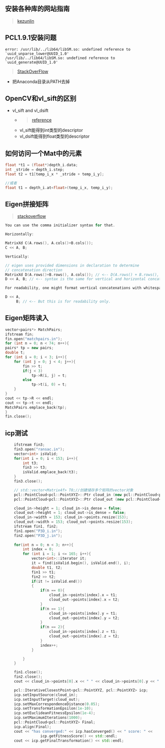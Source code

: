 ## 安装各种库的网站指南
> [kezunlin](https://kezunlin.me/)

## PCL1.9.1安装问题
```
error: /usr/lib/../lib64/libSM.so: undefined reference to `uuid_unparse_lower@UUID_1.0'
/usr/lib/../lib64/libSM.so: undefined reference to `uuid_generate@UUID_1.0'
```
> [StackOverFlow](https://stackoverflow.com/questions/45584275/getting-error-usr-lib-lib64-libsm-so-undefined-reference-to-uuid-unparse-l)

- 把Anaconda目录从PATH去掉


## OpenCV和vl_sift的区别
- vl_sift and vl_dsift
    - > [reference](https://stackoverflow.com/questions/41038881/sift-descriptors-values-opencv-vs-vlfeat)
    - vl_sift能得到int类型的descriptor
    - vl_dsift能得到float类型的descriptor

## 如何访问一个Mat中的元素 
```c++
float *t1 = (float*)depth_i.data;
int _stride = depth_i.step;
float t2 = t1[temp_i_x * _stride + temp_i_y];

//或者
float t1 = depth_i.at<float>(temp_i_x, temp_i_y);
```


## Eigen拼接矩阵
> [stackoverflow](https://stackoverflow.com/questions/21496157/eigen-how-to-concatenate-matrix-along-a-specific-dimension)
```c++
You can use the comma initializer syntax for that.

Horizontally:

MatrixXd C(A.rows(), A.cols()+B.cols());
C << A, B;

Vertically:

// eigen uses provided dimensions in declaration to determine
// concatenation direction
MatrixXd D(A.rows()+B.rows(), A.cols()); // <-- D(A.rows() + B.rows(), ...)
D << A, B; // <-- syntax is the same for vertical and horizontal concatenation

For readability, one might format vertical concatenations with whitespace:

D << A,
     B; // <-- But this is for readability only. 


```

## Eigen矩阵读入
```c++
vector<pairs*> MatchPairs;
ifstream fin;
fin.open("matchpairs.in");
for (int n = 0; n < 74; n++){
pairs* tp = new pairs;
double t;
for (int i = 0; i < 3; i++){
    for (int j = 0; j < 4; j++){
        fin >> t;
        if(j < 3)
            tp->R(i, j) = t;
        else
            tp->t(i, 0) = t;
    }
}
cout << tp->R << endl;
cout << tp->t << endl;
MatchPairs.emplace_back(tp);
}
fin.close();
```

## icp测试
```c++
    ifstream fin3;
    fin3.open("ransac.in");
    vector<int> isValid;
    for(int i = 0; i < 153; i++){
        int t3;
        fin3 >> t3;
        isValid.emplace_back(t3);
    }
    fin3.close();

    // std::vector<Matrix4f> T0;//创建储存多个矩阵的vector对象
    pcl::PointCloud<pcl::PointXYZ>::Ptr cloud_in (new pcl::PointCloud<pcl::PointXYZ>);
    pcl::PointCloud<pcl::PointXYZ>::Ptr cloud_out (new pcl::PointCloud<pcl::PointXYZ>);

    cloud_in->height = 1; cloud_in->is_dense = false;
    cloud_out->height = 1; cloud_out->is_dense = false;
    cloud_in->width = 153; cloud_in->points.resize(153);
    cloud_out->width = 153; cloud_out->points.resize(153);
    ifstream fin1, fin2;
    fin1.open("P3D_i.in");
    fin2.open("P3D_j.in");
    
    for(int n = 0; n < 3; n++){
        int index = 0;
        for (int i = 1; i <= 165; i++){
            vector<int>::iterator it;
            it = find(isValid.begin(), isValid.end(), i);
            double t1, t2;
            fin1 >> t1;
            fin2 >> t2;
            if(it != isValid.end())
            {
                if(n == 0){
                    cloud_in->points[index].x = t1;
                    cloud_out->points[index].x = t2;
                }
                if(n == 1){
                    cloud_in->points[index].y = t1;
                    cloud_out->points[index].y = t2;
                }
                if(n == 2){
                    cloud_in->points[index].z = t1;
                    cloud_out->points[index].z = t2;
                }
                index++;
            }

        }
    }

    fin1.close();
    fin2.close();
    cout << cloud_in->points[0].x << " " << cloud_in->points[0].y << " " << cloud_in->points[0].z << endl;

    pcl::IterativeClosestPoint<pcl::PointXYZ, pcl::PointXYZ> icp;
    icp.setInputSource(cloud_in);
    icp.setInputTarget(cloud_out);
    icp.setMaxCorrespondenceDistance(0.05);
    icp.setTransformationEpsilon(1e-10);
    icp.setEuclideanFitnessEpsilon(1e-4);
    icp.setMaximumIterations(1000);
    pcl::PointCloud<pcl::PointXYZ> Final;
    icp.align(Final);
    cout << "has converged:" << icp.hasConverged() << " score: " <<
                icp.getFitnessScore() << std::endl;
    cout << icp.getFinalTransformation() << std::endl;
```